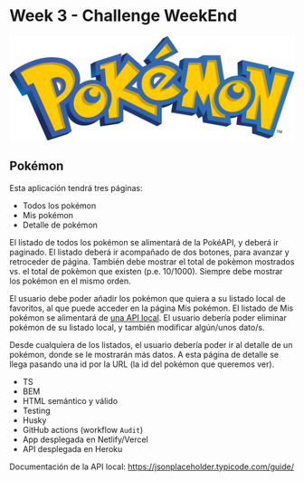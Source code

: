 # Week 3 - Challenge WeekEnd

![Logo Pokémon](pokemon-logo.svg)

## Pokémon

Esta aplicación tendrá tres páginas:

- Todos los pokémon
- Mis pokémon
- Detalle de pokémon

El listado de todos los pokémon se alimentará de la PokéAPI, y deberá ir paginado. El listado deberá ir acompañado de dos botones, para avanzar y retroceder de página. También debe mostrar el total de pokèmon mostrados vs. el total de pokèmon que existen (p.e. 10/1000). Siempre debe mostrar los pokémon en el mismo orden.

El usuario debe poder añadir los pokémon que quiera a su listado local de favoritos, al que puede acceder en la página Mis pokémon. El listado de Mis pokémon se alimentará de [una API local](/week3/challenges/pokeapi). El usuario debería poder eliminar pokémon de su listado local, y también modificar algún/unos dato/s.

Desde cualquiera de los listados, el usuario debería poder ir al detalle de un pokémon, donde se le mostrarán más datos. A esta página de detalle se llega pasando una id por la URL (la id del pokémon que queremos ver).

- TS
- BEM
- HTML semántico y válido
- Testing
- Husky
- GitHub actions (workflow `Audit`)
- App desplegada en Netlify/Vercel
- API desplegada en Heroku

Documentación de la API local: https://jsonplaceholder.typicode.com/guide/

